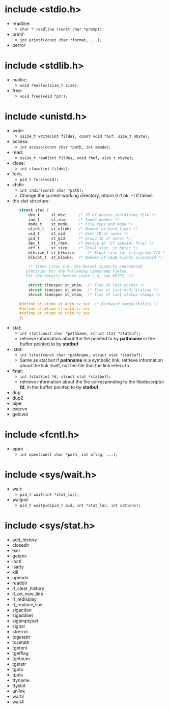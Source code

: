 # include <stdio.h>
- readline:
    - `char * readline (const char *prompt);`
- printf:
    - `int printf(const char *format, ...);`
- perror

# include <stdlib.h>
- malloc:
    - `void *malloc(size_t size);`
- free:
    - `void free(void *ptr);`

# include <unistd.h>
- write:
    - `ssize_t write(int fildes, const void *buf, size_t nbyte);`
- access:
    - `int access(const char *path, int amode);`
- read:
    - `ssize_t read(int fildes, void *buf, size_t nbyte);`
- close:
    - `int close(int fildes);`
- fork:
    - `pid_t fork(void);`
- chdir:
    - `int chdir(const char *path);`
    - Change the current working directory, return 0 if ok, -1 if failed.
- the stat structure:
    ```c
	   struct stat {
	       dev_t	 st_dev;	 /* ID of device containing file */
	       ino_t	 st_ino;	 /* Inode number */
	       mode_t	 st_mode;	 /* File type and mode */
	       nlink_t	 st_nlink;	 /* Number of hard links */
	       uid_t	 st_uid;	 /* User ID of owner */
	       gid_t	 st_gid;	 /* Group ID of owner */
	       dev_t	 st_rdev;	 /* Device ID (if special file) */
	       off_t	 st_size;	 /* Total size, in bytes */
	       blksize_t st_blksize;	 /* Block size for filesystem I/O */
	       blkcnt_t	 st_blocks;	 /* Number of 512B blocks allocated */

	       /* Since Linux 2.6, the kernel supports nanosecond
		  precision for the following timestamp fields.
		  For the details before Linux 2.6, see NOTES. */

	       struct timespec st_atim;	 /* Time of last access */
	       struct timespec st_mtim;	 /* Time of last modification */
	       struct timespec st_ctim;	 /* Time of last status change */

	   #define st_atime st_atim.tv_sec	/* Backward compatibility */
	   #define st_mtime st_mtim.tv_sec
	   #define st_ctime st_ctim.tv_sec
	   };
    ```
- stat:
    - `int stat(const char *pathname, struct stat *statbuf);`
    - retrieve information about the file pointed to by **pathname** in the buffer pointed to by **statbuf**
- lstat:
    - `int lstat(const char *pathname, struct stat *statbuf);`
    - Same as stat but if **pathname** is a symbolic link, retrieve information about  the link itself, not
      the file that the link refers to.
- fstat:
    - `int fstat(int fd, struct stat *statbuf);`
    - retrieve information about the file corresponding to the filedescriptor **fd**, in the buffer pointed to by **statbuf**
- dup
- dup2
- pipe
- execve
- getcwd


# include <fcntl.h>
- open
    - `int open(const char *path, int oflag, ...);`

# include <sys/wait.h>
- wait:
    - `pid_t wait(int *stat_loc);`
- waitpid:
    - `pid_t waitpid(pid_t pid, int *stat_loc, int options);`

# include <sys/stat.h>

- add_history
- closedir
- exit
- getenv
- ioctl
- isatty
- kill
- opendir
- readdir
- rl_clear_history
- rl_on_new_line
- rl_redisplay
- rl_replace_line
- sigaction
- sigaddset
- sigemptyset
- signal
- strerror
- tcgetattr
- tcsetattr
- tgetent
- tgetflag
- tgetnum
- tgetstr
- tgoto
- tputs
- ttyname
- ttyslot
- unlink
- wait3
- wait4
